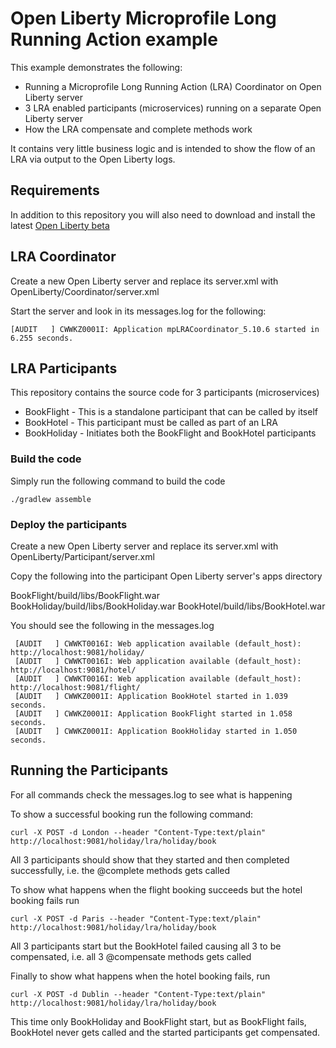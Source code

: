 # Open Liberty Microprofile Long Running Action example

This example demonstrates the following:

* Running a Microprofile Long Running Action (LRA) Coordinator on Open Liberty server
* 3 LRA enabled participants (microservices) running on a separate Open Liberty server
* How the LRA compensate and complete methods work

It contains very little business logic and is intended to show the flow of an LRA via output to the Open Liberty logs.

## Requirements

In addition to this repository you will also need to download and install the latest [Open Liberty beta](https://openliberty.io/downloads/#runtime_betas) 

## LRA Coordinator

Create a new Open Liberty server and replace its server.xml with OpenLiberty/Coordinator/server.xml

Start the server and look in its messages.log for the following:

`[AUDIT   ] CWWKZ0001I: Application mpLRACoordinator_5.10.6 started in 6.255 seconds.`

## LRA Participants

This repository contains the source code for 3 participants (microservices)

* BookFlight - This is a standalone participant that can be called by itself
* BookHotel - This participant must be called as part of an LRA
* BookHoliday - Initiates both the BookFlight and BookHotel participants

### Build the code

Simply run the following command to build the code

`./gradlew assemble`

### Deploy the participants

Create a new Open Liberty server and replace its server.xml with OpenLiberty/Participant/server.xml

Copy the following into the participant Open Liberty server's apps directory

BookFlight/build/libs/BookFlight.war
BookHoliday/build/libs/BookHoliday.war
BookHotel/build/libs/BookHotel.war

You should see the following in the messages.log

```
 [AUDIT   ] CWWKT0016I: Web application available (default_host): http://localhost:9081/holiday/ 
 [AUDIT   ] CWWKT0016I: Web application available (default_host): http://localhost:9081/hotel/  
 [AUDIT   ] CWWKT0016I: Web application available (default_host): http://localhost:9081/flight/  
 [AUDIT   ] CWWKZ0001I: Application BookHotel started in 1.039 seconds.  
 [AUDIT   ] CWWKZ0001I: Application BookFlight started in 1.058 seconds.  
 [AUDIT   ] CWWKZ0001I: Application BookHoliday started in 1.050 seconds.
```

## Running the Participants
For all commands check the messages.log to see what is happening

To show a successful booking run the following command:

`curl -X POST -d London --header "Content-Type:text/plain" http://localhost:9081/holiday/lra/holiday/book`

All 3 participants should show that they started and then completed successfully, i.e. the @complete methods gets called
 
To show what happens when the flight booking succeeds but the hotel booking fails run

`curl -X POST -d Paris --header "Content-Type:text/plain" http://localhost:9081/holiday/lra/holiday/book` 

All 3 participants start but the BookHotel failed causing all 3 to be compensated, i.e. all 3 @compensate methods gets called

Finally to show what happens when the hotel booking fails, run

`curl -X POST -d Dublin --header "Content-Type:text/plain" http://localhost:9081/holiday/lra/holiday/book`

This time only BookHoliday and BookFlight start, but as BookFlight fails, BookHotel never gets called and the started participants get compensated.

